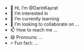 - 👋 Hi, I’m @DarinKayrat
- 👀 I’m interested in 
- 🌱 I’m currently learning 
- 💞️ I’m looking to collaborate on ...
- 📫 How to reach me ...
- 😄 Pronouns: ...
- ⚡ Fun fact: ...

<!---
DarinKayrat/DarinKayrat is a ✨ special ✨ repository because its `README.md` (this file) appears on your GitHub profile.
You can click the Preview link to take a look at your changes.
--->
